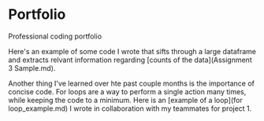 # Portfolio
Professional coding portfolio

Here's an example of some code I wrote that sifts through a large dataframe and extracts relvant information regarding [counts of the data](Assignment 3 Sample.md).

Another thing I've learned over hte past couple months is the importance of concise code. For loops are a way to perform a single action many times, while keeping the code to a minimum. Here is an [example of a loop](for loop_example.md) I wrote in collaboration with my teammates for project 1.
